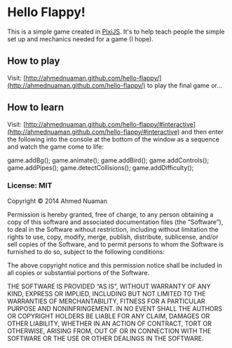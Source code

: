 # Hello Flappy!
This is a simple game created in [PixiJS](http://pixijs.com). It's to help teach people the simple set up and mechanics needed for a game (I hope).

## How to play
Visit: [http://ahmednuaman.github.com/hello-flappy/](http://ahmednuaman.github.com/hello-flappy/) to play the final game or…

## How to learn
Visit: [http://ahmednuaman.github.com/hello-flappy/#interactive](http://ahmednuaman.github.com/hello-flappy/#interactive) and then enter the following into the console at the bottom of the window as a sequence and watch the game come to life:

  game.addBg();
  game.animate();
  game.addBird();
  game.addControls();
  game.addPipes();
  game.detectCollisions();
  game.addDifficulty();

### License: MIT
Copyright © 2014 Ahmed Nuaman

Permission is hereby granted, free of charge, to any person obtaining a copy of this software and associated documentation files (the “Software”), to deal in the Software without restriction, including without limitation the rights to use, copy, modify, merge, publish, distribute, sublicense, and/or sell copies of the Software, and to permit persons to whom the Software is furnished to do so, subject to the following conditions:

The above copyright notice and this permission notice shall be included in all copies or substantial portions of the Software.

THE SOFTWARE IS PROVIDED “AS IS”, WITHOUT WARRANTY OF ANY KIND, EXPRESS OR IMPLIED, INCLUDING BUT NOT LIMITED TO THE WARRANTIES OF MERCHANTABILITY, FITNESS FOR A PARTICULAR PURPOSE AND NONINFRINGEMENT. IN NO EVENT SHALL THE AUTHORS OR COPYRIGHT HOLDERS BE LIABLE FOR ANY CLAIM, DAMAGES OR OTHER LIABILITY, WHETHER IN AN ACTION OF CONTRACT, TORT OR OTHERWISE, ARISING FROM, OUT OF OR IN CONNECTION WITH THE SOFTWARE OR THE USE OR OTHER DEALINGS IN THE SOFTWARE.
